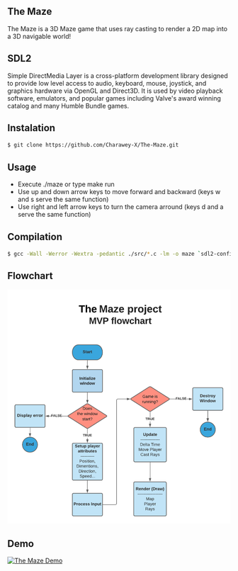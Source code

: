 ## The Maze

The Maze is a 3D Maze game that uses ray casting to render a 2D map into a 3D navigable world!


## SDL2 

Simple DirectMedia Layer is a cross-platform development library designed to provide low level access to audio, keyboard, mouse, joystick, and graphics hardware via OpenGL and Direct3D. It is used by video playback software, emulators, and popular games including Valve's award winning catalog and many Humble Bundle games.

## Instalation
 
```sh
$ git clone https://github.com/Charawey-X/The-Maze.git
```
## Usage
 
* Execute ./maze or type make run 
* Use up and down arrow keys to move forward and backward (keys w and s serve the same function)
* Use right and left arrow keys to turn the camera arround (keys d and a serve the same function)

## Compilation

```sh
$ gcc -Wall -Werror -Wextra -pedantic ./src/*.c -lm -o maze `sdl2-config --cflags` `sdl2-config --libs`;
```

## Flowchart

![The Maze Flow Chart](FlowChart.png)

## Demo
[![The Maze Demo](https://i.imgur.com/5Ss7s1S.png)](Demo.mp4)
